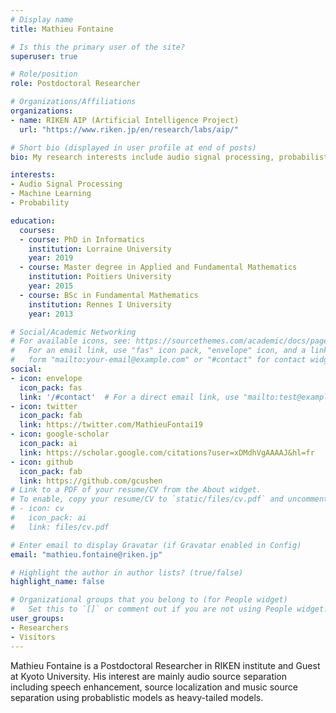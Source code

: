 ```yaml
---
# Display name
title: Mathieu Fontaine

# Is this the primary user of the site?
superuser: true

# Role/position
role: Postdoctoral Researcher

# Organizations/Affiliations
organizations:
- name: RIKEN AIP (Artificial Intelligence Project)
  url: "https://www.riken.jp/en/research/labs/aip/"

# Short bio (displayed in user profile at end of posts)
bio: My research interests include audio signal processing, probabilistic models and machine learning.

interests:
- Audio Signal Processing
- Machine Learning
- Probability

education:
  courses:
  - course: PhD in Informatics
    institution: Lorraine University
    year: 2019
  - course: Master degree in Applied and Fundamental Mathematics
    institution: Poitiers University
    year: 2015
  - course: BSc in Fundamental Mathematics
    institution: Rennes I University
    year: 2013

# Social/Academic Networking
# For available icons, see: https://sourcethemes.com/academic/docs/page-builder/#icons
#   For an email link, use "fas" icon pack, "envelope" icon, and a link in the
#   form "mailto:your-email@example.com" or "#contact" for contact widget.
social:
- icon: envelope
  icon_pack: fas
  link: '/#contact'  # For a direct email link, use "mailto:test@example.org".
- icon: twitter
  icon_pack: fab
  link: https://twitter.com/MathieuFontai19
- icon: google-scholar
  icon_pack: ai
  link: https://scholar.google.com/citations?user=xDMdhVgAAAAJ&hl=fr
- icon: github
  icon_pack: fab
  link: https://github.com/gcushen
# Link to a PDF of your resume/CV from the About widget.
# To enable, copy your resume/CV to `static/files/cv.pdf` and uncomment the lines below.
# - icon: cv
#   icon_pack: ai
#   link: files/cv.pdf

# Enter email to display Gravatar (if Gravatar enabled in Config)
email: "mathieu.fontaine@riken.jp"

# Highlight the author in author lists? (true/false)
highlight_name: false

# Organizational groups that you belong to (for People widget)
#   Set this to `[]` or comment out if you are not using People widget.
user_groups:
- Researchers
- Visitors
---
```


Mathieu Fontaine is a Postdoctoral Researcher in RIKEN institute and Guest at Kyoto University. His interest are mainly audio source separation including speech enhancement, source localization and music source separation using probablistic models as heavy-tailed models.
